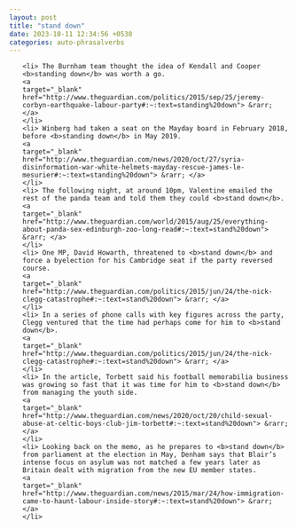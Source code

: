 ```yaml
---
layout: post
title: "stand down"
date: 2023-10-11 12:34:56 +0530
categories: auto-phrasalverbs
---
```

<ol>

    <li> The Burnham team thought the idea of Kendall and Cooper <b>standing down</b> was worth a go.
    <a 
    target="_blank" 
    href="http://www.theguardian.com/politics/2015/sep/25/jeremy-corbyn-earthquake-labour-party#:~:text=standing%20down"> &rarr; </a>
    </li>
    <li> Winberg had taken a seat on the Mayday board in February 2018, before <b>standing down</b> in May 2019.
    <a 
    target="_blank" 
    href="http://www.theguardian.com/news/2020/oct/27/syria-disinformation-war-white-helmets-mayday-rescue-james-le-mesurier#:~:text=standing%20down"> &rarr; </a>
    </li>
    <li> The following night, at around 10pm, Valentine emailed the rest of the panda team and told them they could <b>stand down</b>.
    <a 
    target="_blank" 
    href="http://www.theguardian.com/world/2015/aug/25/everything-about-panda-sex-edinburgh-zoo-long-read#:~:text=stand%20down"> &rarr; </a>
    </li>
    <li> One MP, David Howarth, threatened to <b>stand down</b> and force a byelection for his Cambridge seat if the party reversed course.
    <a 
    target="_blank" 
    href="http://www.theguardian.com/politics/2015/jun/24/the-nick-clegg-catastrophe#:~:text=stand%20down"> &rarr; </a>
    </li>
    <li> In a series of phone calls with key figures across the party, Clegg ventured that the time had perhaps come for him to <b>stand down</b>.
    <a 
    target="_blank" 
    href="http://www.theguardian.com/politics/2015/jun/24/the-nick-clegg-catastrophe#:~:text=stand%20down"> &rarr; </a>
    </li>
    <li> In the article, Torbett said his football memorabilia business was growing so fast that it was time for him to <b>stand down</b> from managing the youth side.
    <a 
    target="_blank" 
    href="http://www.theguardian.com/news/2020/oct/20/child-sexual-abuse-at-celtic-boys-club-jim-torbett#:~:text=stand%20down"> &rarr; </a>
    </li>
    <li> Looking back on the memo, as he prepares to <b>stand down</b> from parliament at the election in May, Denham says that Blair’s intense focus on asylum was not matched a few years later as Britain dealt with migration from the new EU member states.
    <a 
    target="_blank" 
    href="http://www.theguardian.com/news/2015/mar/24/how-immigration-came-to-haunt-labour-inside-story#:~:text=stand%20down"> &rarr; </a>
    </li>